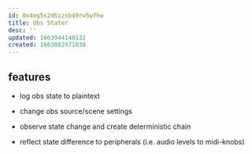 ```yaml
---
id: 0x4eg5s2d6zzsb49rw5wfhw
title: Obs Stater
desc: ''
updated: 1663944140132
created: 1663082971038
---
```


## features
- log obs state to plaintext
- change obs source/scene settings
- observe state change and create deterministic chain

- reflect state difference to peripherals
  (i.e. audio levels to midi-knobs)
